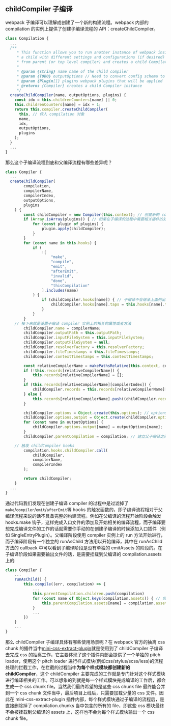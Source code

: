 ## childCompiler 子编译

webpack 子编译可以理解成创建了一个新的构建流程。webpack 内部的 compilation 的实例上提供了创建子编译流程的 API：createChildCompiler。

```javascript
class Compilation {
  ...
  /**
	 * This function allows you to run another instance of webpack inside of webpack however as
	 * a child with different settings and configurations (if desired) applied. It copies all hooks, plugins
	 * from parent (or top level compiler) and creates a child Compilation
	 *
	 * @param {string} name name of the child compiler
	 * @param {TODO} outputOptions // Need to convert config schema to types for this
	 * @param {Plugin[]} plugins webpack plugins that will be applied
	 * @returns {Compiler} creates a child Compiler instance
	 */
  createChildCompiler(name, outputOptions, plugins) {
    const idx = this.childrenCounters[name] || 0;
    this.childrenCounters[name] = idx + 1;
    return this.compiler.createChildCompiler(
      this, // 传入 compilation 对象
      name,
      idx,
      outputOptions,
      plugins
    );
  }
  ...
}
```

那么这个子编译流程到底和父编译流程有哪些差异呢？

```javascript
class Compiler {
  ...
  createChildCompiler(
		compilation,
		compilerName,
		compilerIndex,
		outputOptions,
		plugins
	) {
		const childCompiler = new Compiler(this.context); // 创建新的 compiler 对象，和父 compiler 拥有相同的 context 上下文路径
		if (Array.isArray(plugins)) { // 如果在子编译的过程中需要相关插件的处理，那么就在创建子编译的阶段传入这些插件，需要注意的是在这个阶段执行这些插件的话，下面的有关 childCompiler 一些配置信息是拿不到的，因此可以先创建 childCompiler，然后由自己去手动的 apply 插件
			for (const plugin of plugins) {
				plugin.apply(childCompiler);
			}
		}
		for (const name in this.hooks) {
			if (
				![
					"make",
					"compile",
					"emit",
					"afterEmit",
					"invalid",
					"done",
					"thisCompilation"
				].includes(name) 
			) {
				if (childCompiler.hooks[name]) { // 子编译不会继承上面列出来的编译流程当中的钩子
					childCompiler.hooks[name].taps = this.hooks[name].taps.slice();
				}
			}
		}
    // 接下来就是设置子编译 compiler 实例上的相关的属性或者方法
		childCompiler.name = compilerName;
		childCompiler.outputPath = this.outputPath;
		childCompiler.inputFileSystem = this.inputFileSystem;
		childCompiler.outputFileSystem = null;
		childCompiler.resolverFactory = this.resolverFactory;
		childCompiler.fileTimestamps = this.fileTimestamps;
		childCompiler.contextTimestamps = this.contextTimestamps;

		const relativeCompilerName = makePathsRelative(this.context, compilerName);
		if (!this.records[relativeCompilerName]) {
			this.records[relativeCompilerName] = [];
		}
		if (this.records[relativeCompilerName][compilerIndex]) {
			childCompiler.records = this.records[relativeCompilerName][compilerIndex];
		} else {
			this.records[relativeCompilerName].push((childCompiler.records = {}));
		}

		childCompiler.options = Object.create(this.options); // options 配置继承于父编译 compiler 实例
		childCompiler.options.output = Object.create(childCompiler.options.output);
		for (const name in outputOptions) {
			childCompiler.options.output[name] = outputOptions[name];
		}
		childCompiler.parentCompilation = compilation; // 建立父子编译之间的关系

    // 触发 childCompiler hooks
		compilation.hooks.childCompiler.call(
			childCompiler,
			compilerName,
			compilerIndex
		);

		return childCompiler;
	}
  ...
}
```

通过代码我们发现在创建子编译 compiler 的过程中是过滤掉了`make`/`compiler`/`emit`/`afterEmit`等 hooks 的触发函数的，即子编译流程相对于父编译流程来说的话不具备完整的构建流程。例如在父编译的流程开始阶段会触发 hooks.make 钩子，这样完成入口文件的添加及开始相关的编译流程，而子编译要想完成编译文件的工作的话就需要你手动的在创建子编译的时候添加入口插件（例如 SingleEntryPlugin）。父编译阶段使用 compiler 实例上的 run 方法开始进行，而子编译阶段有一个独立的 runAsChild 方法用以开始编译，其中在 runAsChild 方法的 callback 中可以看到子编译阶段是没有单独的 emitAssets 的阶段的。在子编译阶段如果需要输出文件的话，是需要挂载到父编译的 compilation.assets 上的:

```javascript
class Compiler {
	...
	runAsChild() {
		this.compile((err, compilation) => {
			...
			this.parentCompilation.children.push(compilation)
			for (const name of Object.keys(compilation.assets)) { // 将子编译需要输出的 chunk 文件挂载到父编译上，进而完成相关的 chunk 的输出工作
				this.parentCompilation.assets[name] = compilation.assets[name];
			}
			...
		})
	}
	...
}
```

那么 childCompiler 子编译具体有哪些使用场景呢？在 webpack 官方的抽离 css chunk 的插件当中[mini-css-extract-plugin](https://github.com/webpack-contrib/mini-css-extract-plugin)就是使用到了 childCompiler 子编译去完成 css 的抽离工作，它主要体现了这个插件内部会提供了一个单独的 pitch loader，使用这个 pitch loader 进行样式模块(例如css/stylus/scss/less)的流程处理的拦截工作，在拦截的过程当中**为每个样式模块都创建新的 childCompiler**，这个 childCompiler 主要完成的工作就是专门针对这个样式模块进行编译相关的工作。可以想象的到就是每一个样式模块完成编译的工作后，都会生成一个 css chunk file。当然我们最终希望的是这些 css chunk file 最终能合并到一个 css chunk 文件当中，最后项目上线后，只需要加载少量的 css 文件。因此在 mini-css-extract-plugin 插件内部，每个样式模块通过子编译的流程后，是直接删除掉了 compilation.chunks 当中包含的所有的 file，即这些 css 模块最终不会被挂载到父编译的 assets 上，这样也不会为每个样式模块输出一个 css chunk file。